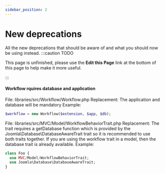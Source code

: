 ```yaml
---
sidebar_position: 2
---
```


New deprecations
===============
All the new deprecations that should be aware of and what you should now be using instead.
:::caution TODO

This page is unfinished, please use the **Edit this Page** link at the bottom of this page to help make it more useful.

:::

#### Workflow rquires database and application

File: libraries/src/Workflow/Workflow.php
Replacement: The application and database will be mandatory
Example:
```php
$workflow = new Workflow($extension, $app, $db);
```

File: libraries/src/MVC/Model/WorkflowBehaviorTrait.php
Replacement: The trait requires a getDatabase function which is provided by the Joomla\Database\DatabaseAwareTrait trait so it is recommended to use both traits together. If you are using the workflow trait in a model, then the database trait is already available.
Example:
```php
class Foo {
  use MVC/Model/WorkflowBehaviorTrait;
  use Joomla\Database\DatabaseAwareTrait;
}
```
